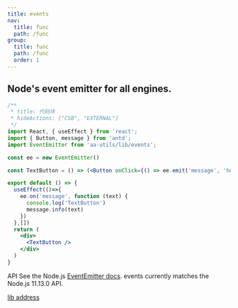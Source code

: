 ```yaml
---
title: events
nav:
  title: func
  path: /func
group:
  title: func
  path: /func
  order: 1
---
```


## Node's event emitter for all engines.

```jsx
/**
 * title: 代码块
 * hideActions: ["CSB", "EXTERNAL"]
 */
import React, { useEffect } from 'react';
import { Button, message } from 'antd';
import EventEmitter from 'aa-utils/lib/events';

const ee = new EventEmitter()

const TextButton = () => (<Button onClick={() => ee.emit('message', 'hello world')}>触发事件</Button>)

export default () => {
  useEffect(()=>{
    ee.on('message', function (text) {
      console.log('TextButton')
      message.info(text)
    })
  },[])
  return (
    <div>
      <TextButton />
    </div>
  )
}
```

API
See the Node.js [EventEmitter docs](https://nodejs.org/dist/v11.13.0/docs/api/events.html). events currently matches the Node.js 11.13.0 API.

[lib address](https://github.com/browserify/events)
